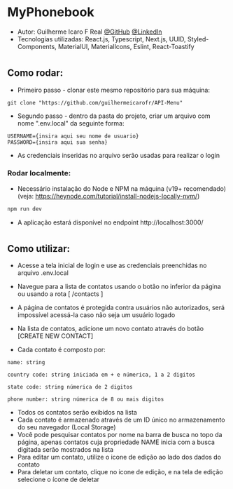 # MyPhonebook
- Autor: Guilherme Icaro F Real [@GitHub](https://www.github.com/guilhermeicarofr) [@LinkedIn](https://www.linkedin.com/in/guilhermeicarofr/)
- Tecnologias utilizadas: React.js, Typescript, Next.js, UUID, Styled-Components, MaterialUI, MaterialIcons, Eslint, React-Toastify

#

## Como rodar:
- Primeiro passo - clonar este mesmo repositório para sua máquina:
````
git clone "https://github.com/guilhermeicarofr/API-Menu"
````
- Segundo passo - dentro da pasta do projeto, criar um arquivo com nome ".env.local" da seguinte forma:
````
USERNAME={insira aqui seu nome de usuario}
PASSWORD={insira aqui sua senha}
````

- As credenciais inseridas no arquivo serão usadas para realizar o login

### Rodar localmente:
- Necessário instalação do Node e NPM na máquina (v19+ recomendado) (veja: https://heynode.com/tutorial/install-nodejs-locally-nvm/)


```bash
npm run dev
```
- A aplicação estará disponível no endpoint http://localhost:3000/

#

## Como utilizar:
- Acesse a tela inicial de login e use as credenciais preenchidas no arquivo .env.local
- Navegue para a lista de contatos usando o botão no inferior da página ou usando a rota [ /contacts ]

- A página de contatos é protegida contra usuários não autorizados, será impossível acessá-la caso não seja um usuário logado

- Na lista de contatos, adicione um novo contato através do botão [CREATE NEW CONTACT]
- Cada contato é composto por:
```
name: string

country code: string iniciada em + e númerica, 1 a 2 digitos

state code: string númerica de 2 digitos

phone number: string númerica de 8 ou mais digitos
```
- Todos os contatos serão exibidos na lista
- Cada contato é armazenado através de um ID único no armazenamento do seu navegador (Local Storage)
- Você pode pesquisar contatos por nome na barra de busca no topo da página, apenas contatos cuja propriedade NAME inicia com a busca digitada serão mostrados na lista
- Para editar um contato, utilize o icone de edição ao lado dos dados do contato
- Para deletar um contato, clique no icone de edição, e na tela de edição selecione o ícone de deletar